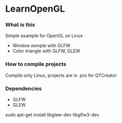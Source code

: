 # LearnOpenGL

### What is this 
Simple example for OpenGL on Linux
  * Window exmple with GLFW 
  * Color triangle with GLFW, GLEW 

### How to compile projects
Compile only Linux, projects are in .pro for QTCreator

### Dependencies 
  * GLFW 
  * GLEW 

sudo apt-get install libglew-dev libglfw3-dev
